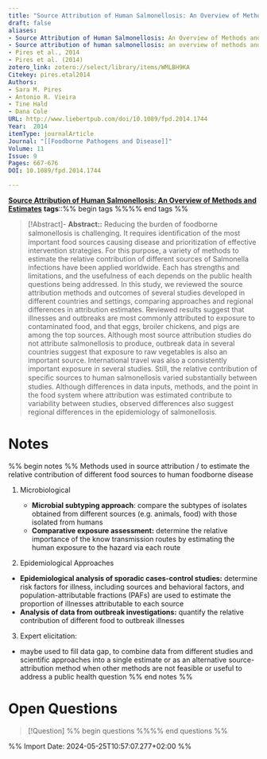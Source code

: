 ```yaml
---
title: "Source Attribution of Human Salmonellosis: An Overview of Methods and Estimates"
draft: false
aliases: 
- Source Attribution of Human Salmonellosis: An Overview of Methods and Estimates
- Source attribution of human salmonellosis: an overview of methods and estimates
- Pires et al., 2014
- Pires et al. (2014)
zotero_link: zotero://select/library/items/WMLBH9KA
Citekey: pires.etal2014
Authors:
- Sara M. Pires
- Antonio R. Vieira
- Tine Hald
- Dana Cole
URL: http://www.liebertpub.com/doi/10.1089/fpd.2014.1744
Year:  2014
itemType: journalArticle
Journal: "[[Foodborne Pathogens and Disease]]"
Volume: 11
Issue: 9 
Pages: 667-676
DOI: 10.1089/fpd.2014.1744

---
```

**[Source Attribution of Human Salmonellosis: An Overview of Methods and Estimates](zotero://select/library/items/LIMMCWYZ)**
**tags**::%% begin tags %%%% end tags %%

> [!Abstract]- 
**Abstract::** Reducing the burden of foodborne salmonellosis is challenging. It requires identiﬁcation of the most important food sources causing disease and prioritization of effective intervention strategies. For this purpose, a variety of methods to estimate the relative contribution of different sources of Salmonella infections have been applied worldwide. Each has strengths and limitations, and the usefulness of each depends on the public health questions being addressed. In this study, we reviewed the source attribution methods and outcomes of several studies developed in different countries and settings, comparing approaches and regional differences in attribution estimates. Reviewed results suggest that illnesses and outbreaks are most commonly attributed to exposure to contaminated food, and that eggs, broiler chickens, and pigs are among the top sources. Although most source attribution studies do not attribute salmonellosis to produce, outbreak data in several countries suggest that exposure to raw vegetables is also an important source. International travel was also a consistently important exposure in several studies. Still, the relative contribution of speciﬁc sources to human salmonellosis varied substantially between studies. Although differences in data inputs, methods, and the point in the food system where attribution was estimated contribute to variability between studies, observed differences also suggest regional differences in the epidemiology of salmonellosis.

# Notes
%% begin notes %%
Methods used in source attribution / to estimate the relative contribution of different food sources to human foodborne disease 
1. Microbiological
	- **Microbial subtyping approach**: compare the subtypes of isolates obtained from different sources (e.g. animals, food) with those isolated from humans
	- **Comparative exposure assessment:** determine the relative importance of the know transmission routes by estimating the human exposure to the hazard via each route

2. Epidemiological Approaches
- **Epidemiological analysis of sporadic cases-control studies:** determine risk factors for illness, including sources and behavioral factors, and population-attributable fractions (PAFs) are used to estimate the proportion of illnesses attributable to each source
- **Analysis of data from outbreak investigations:** quantify the relative contribution of different food to outbreak illnesses

3. Expert elicitation: 
- maybe used to fill data gap, to combine data from different studies and scientific approaches into a single estimate or as an alternative source-attribution method when other methods are not feasible or useful to address a public health question
%% end notes %%

# Open Questions
> [!Question] %% begin questions %%%% end questions %%
>

%% Import Date: 2024-05-25T10:57:07.277+02:00 %%

